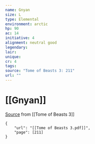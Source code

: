 ```yaml
---
name: Gnyan
size: L
type: Elemental
environment: arctic
hp: 90
ac: 14
initiative: 4
alignment: neutral good
legendary: 
lair: 
unique: 
cr: 4
tags: 
source: "Tome of Beasts 3: 211"
url: ""
---
```

# [[Gnyan]]

[Source](zotero://open-pdf/library/items/BLGR9HVR?page=211) from [[Tome of Beasts 3]]

```pdf
{
	"url": "[[Tome of Beasts 3.pdf]]",
	"page": [211]
}
```

